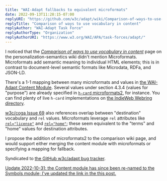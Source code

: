 ```yaml
---
title: "WAI-Adapt fallbacks to equivalent microformats"
date: 2022-09-13T11:28:15-07:00
replyURI: "https://github.com/w3c/adapt/wiki/Comparison-of-ways-to-use-vocabulary-in-content"
replyTitle: "Comparison of ways to use vocabulary in content"
replyAuthor: "WAI-Adapt Task Force"
replyAuthorType: "Organization"
replyAuthorURI: "https://www.w3.org/WAI/APA/task-forces/adapt/"
---
```


I noticed that the <cite>[Comparison of ways to use vocabulary in content](https://github.com/w3c/adapt/wiki/Comparison-of-ways-to-use-vocabulary-in-content)</cite> page on the personalization-semantics wiki didn't mention Microformats. Microformats add semantic meaning to individual HTML elements; this is in contrast to document-level semantic formats like Microdata, RDFa, and JSON-LD.

There's a 1-1 mapping between many microformats and values in [the WAI-Adapt Content Module](https://w3c.github.io/adapt/symbols/index.html). Several values under section 4.3.4 (values for "purpose") are already specified in [`h-card` microformats2](https://microformats.org/wiki/h-card), for instance. You can find plenty of live `h-card` implementations on [the IndieWeb Webring directory](https://🕸💍.ws/directory).

[w3c/coga Issue 69](https://github.com/w3c/coga/issues/69) also references overlap between "destination" vocabulary and `rel` values. Microformats leverage `rel` attributes like [`rel="license"`](https://microformats.org/wiki/rel-license) and [`rel="home"`](https://microformats.org/wiki/rel-home); these seem equivalent to the "terms" and "home" values for destination attributes.

I propose the addition of microformats2 to the comparison wiki page, and would support either merging the content module with microformats or specifying a mapping for fallback.

Syndicated to <a href="https://github.com/w3c/adapt/issues/221" class="u-syndication" rel="syndication">the GitHub w3c/adapt bug tracker</a>.

<ins>Update <time>2022-10-31</time>: the Content module has since been re-named to the Symbols module; I've updated the link in the this post.</ins>
